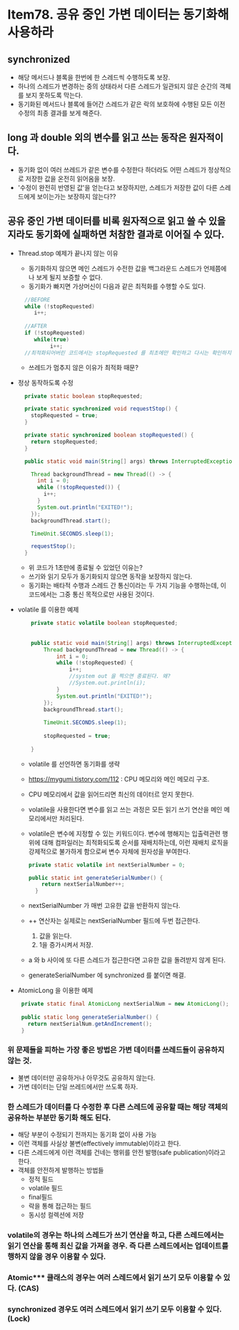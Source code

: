  # Item78. 공유 중인 가변 데이터는 동기화해 사용하라
 
 ## synchronized
  - 해당 메서드나 블록을 한번에 한 스레드씩 수행하도록 보장.
  - 하나의 스레드가 변경하는 중의 상태라서 다른 스레드가 일관되지 않은 순간의 객체를 보지 못하도록 막는다. 
  - 동기화된 메서드나 블록에 들어간 스레드가 같은 락의 보호하에 수행된 모든 이전 수정의 최종 결과를 보게 해준다.
  
 ## long 과 double 외의 변수를 읽고 쓰는 동작은 원자적이다.
  - 동기화 없이 여러 쓰레드가 같은 변수를 수정한다 하더라도 어떤 스레드가 정상적으로 저장한 값을 온전히 읽어옴을 보장.
  - '수정이 완전히 반영된 값'을 얻는다고 보장하지만, 스레드가 저장한 값이 다른 스레드에게 보이는가는 보장하지 않는다??
  
 ## 공유 중인 가변 데이터를 비록 원자적으로 읽고 쓸 수 있을지라도 동기화에 실패하면 처참한 결과로 이어질 수 있다.
  - Thread.stop 예제가 끝나지 않는 이유
    - 동기화하지 않으면 메인 스레드가 수전한 값을 백그라운드 스레드가 언제쯤에나 보게 될지 보증할 수 없다.
    - 동기화가 빠지면 가상머신이 다음과 같은 최적화를 수행할 수도 있다.
    ```java
      //BEFORE
      while (!stopRequested)
  	     i++;
  
      //AFTER
      if (!stopRequested)
  	     while(true)
    	      i++;
      //최적화되어버린 코드에서는 stopRequested 를 최초에만 확인하고 다시는 확인하지 않는다.
    ```
    - 쓰레드가 멈추지 않은 이유가 최적화 때문?
  - 정상 동작하도록 수정
      ```java
        private static boolean stopRequested;
      
        private static synchronized void requestStop() {
          stopRequested = true;
        }
      
        private static synchronized boolean stopRequested() {
          return stopRequested;
        }
      
        public static void main(String[] args) throws InterruptedException {
      
          Thread backgroundThread = new Thread(() -> {
            int i = 0;
            while (!stopRequested()) {
              i++;
            }
            System.out.println("EXITED!");
          });
          backgroundThread.start();
      
          TimeUnit.SECONDS.sleep(1);
      
          requestStop();
        }
      ```
    - 위 코드가 1초만에 종료될 수 있었던 이유는?
    - 쓰기와 읽기 모두가 동기화되지 않으면 동작을 보장하지 않는다.
    - 동기화는 배타적 수행과 스레드 간 통신이라는 두 가지 기능을 수행하는데, 이 코드에서는 그중 통신 목적으로만 사용된 것이다.
  
  - volatile 를 이용한 예제
    ```java
      	private static volatile boolean stopRequested;
      
      
      	public static void main(String[] args) throws InterruptedException {
      		Thread backgroundThread = new Thread(() -> {
      			int i = 0;
      			while (!stopRequested) {
      				i++;
      				//system out 을 찍으면 종료된다. 왜?
      				//System.out.println(i);
      			}
      			System.out.println("EXITED!");
      		});
      		backgroundThread.start();
      
      		TimeUnit.SECONDS.sleep(1);
      
      		stopRequested = true;
      
      	}
    ```  
    - volatile 를 선언하면 동기화를 생략
    - https://mygumi.tistory.com/112 : CPU 메모리와 메인 메모리 구조.
    - CPU 메모리에서 값을 읽어드리면 최신의 데이터르 얻지 못한다.
    - volatile을 사용한다면 변수를 읽고 쓰는 과정은 모든 읽기 쓰기 연산을 메인 메모리에서만 처리된다.
    - volatile은 변수에 지정할 수 있는 키워드이다. 변수에 행해지는 입출력관련 행위에 대해 컴파일러는 최적화되도록 순서를 재배치하는데, 이런 재배치 로직을 강제적으로 불가하게 함으로써 변수 자체에 원자성을 부여한다.
      ```java
      private static volatile int nextSerialNumber = 0;
  
      public static int generateSerialNumber() {
          return nextSerialNumber++;
        }
      ```
    - nextSerialNumber 가 매번 고유한 값을 반환하지 않는다.
    - ++ 연산자는 실제로는 nextSerialNumber 필드에 두번 접근한다. 
      1. 값을 읽는다.
      2. 1을 증가시켜서 저장.
    
    - a 와 b 사이에 또 다른 스레드가 접근한다면 고유한 값을 돌려받지 않게 된다.
    - generateSerialNumber 에 synchronized 를 붙이면 해결.
    
  - AtomicLong 을 이용한 예제
     ```java
      private static final AtomicLong nextSerialNum = new AtomicLong();
  
      public static long generateSerialNumber() {
        return nextSerialNum.getAndIncrement();
      }
     ```

 ### 위 문제들을 피하는 가장 좋은 방법은 가변 데이터를 쓰레드들이 공유하지 않는 것.
  - 불변 데이터만 공유하거나 아무것도 공유하지 않는다.
  - 가변 데이터는 단일 쓰레드에서만 쓰도록 하자.
  
 ### 한 스레드가 데이터를 다 수정한 후 다른 스레드에 공유할 때는 해당 객체의 공유하는 부분만 동기화 해도 된다.
  - 해당 부분이 수정되기 전까지는 동기화 없이 사용 가능
  - 이런 객체를 사실상 불변(effectively immutable)이라고 한다.
  - 다른 스레드에게 이런 객체를 건네는 행위를 안전 발행(safe publication)이라고 한다.
  - 객체를 안전하게 발행하는 방법들
    - 정적 필드
    - volatile 필드
    - final필드
    - 락을 통해 접근하는 필드
    - 동시성 컬렉션에 저장 
   
    
    
    
    
 ### volatile의 경우는 하나의 스레드가 쓰기 연산을 하고, 다른 스레드에서는 읽기 연산을 통해 최신 값을 가져올 경우. 즉 다른 스레드에서는 업데이트를 행하지 않을 경우 이용할 수 있다.
 ### Atomic*** 클래스의 경우는 여러 스레드에서 읽기 쓰기 모두 이용할 수 있다. (CAS)
 ### synchronized 경우도 여러 스레드에서 읽기 쓰기 모두 이용할 수 있다. (Lock)
    
